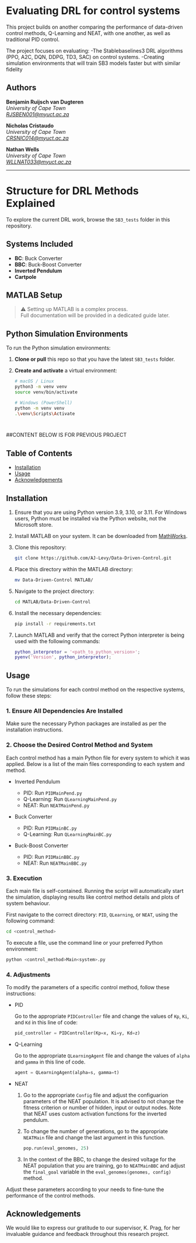 # Evaluating DRL for control systems

This project builds on another comparing the performance of data-driven control methods, Q-Learning and NEAT, with one another, as well as traditional PID control.

The project focuses on evaluating:
-The Stablebaselines3 DRL algorithms (PPO, A2C, DQN, DDPG, TD3, SAC) on control systems.
-Creating simulation environments that will train SB3 models faster but with similar fidelity

## Authors
**Benjamin Ruijsch van Dugteren**<br>
*University of Cape Town* <br>
*RJSBEN001@myuct.ac.za*
<br>

**Nicholas Cristaudo**<br>
*University of Cape Town* <br>
*CRSNIC014@myuct.ac.za*

**Nathan Wells**<br>
*University of Cape Town* <br>
*WLLNAT033@myuct.ac.za*
___

# Structure for DRL Methods Explained

To explore the current DRL work, browse the `SB3_tests` folder in this repository.

## Systems Included

- **BC**: Buck Converter  
- **BBC**: Buck-Boost Converter  
- **Inverted Pendulum**  
- **Cartpole**

## MATLAB Setup

> ⚠️ Setting up MATLAB is a complex process.  
> Full documentation will be provided in a dedicated guide later.

## Python Simulation Environments

To run the Python simulation environments:

1. **Clone or pull** this repo so that you have the latest `SB3_tests` folder.  
2. **Create and activate** a virtual environment:

   ```bash
   # macOS / Linux
   python3 -m venv venv
   source venv/bin/activate

   # Windows (PowerShell)
   python -m venv venv
   .\venv\Scripts\Activate




##CONTENT BELOW IS FOR PREVIOUS PROJECT
## Table of Contents
- [Installation](#installation)
- [Usage](#usage)
- [Acknowledgements](#acknowledgements)

## Installation

1. Ensure that you are using Python version 3.9, 3.10, or 3.11. For Windows users, Python must be installed via the Python website, not the Microsoft store.

2. Install MATLAB on your system. It can be downloaded from [MathWorks](https://www.mathworks.com/products/matlab.html).

3. Clone this repository:
    ```bash
   git clone https://github.com/AJ-Levy/Data-Driven-Control.git
    ```

4. Place this directory within the MATLAB directory:
   ```bash
   mv Data-Driven-Control MATLAB/
   ```
   
5. Navigate to the project directory:
    ```bash
    cd MATLAB/Data-Driven-Control
    ```
    
6. Install the necessary dependencies:
    ```bash
    pip install -r requirements.txt
    ```

7. Launch MATLAB and verify that the correct Python interpreter is being used with the following commands:
    ```MATLAB
    python_interpretor = '<path_to_python_version>';
    pyenv('Version', python_interpretor);
    ```
    
## Usage

To run the simulations for each control method on the respective systems, follow these steps:

### 1. Ensure All Dependencies Are Installed
Make sure the necessary Python packages are installed as per the installation instructions.

### 2. Choose the Desired Control Method and System
Each control method has a main Python file for every system to which it was applied. Below is a list of the main files corresponding to each system and method. 

 - Inverted Pendulum

    - PID: Run `PIDMainPend.py`
    - Q-Learning: Run `QLearningMainPend.py`
    - NEAT: Run `NEATMainPend.py` 

- Buck Converter

    - PID: Run `PIDMainBC.py`
    - Q-Learning: Run `QLearningMainBC.py`

- Buck-Boost Converter

    - PID: Run `PIDMainBBC.py`
    - NEAT: Run `NEATMainBBC.py`

### 3. Execution
Each main file is self-contained. Running the script will automatically start the simulation, displaying results like control method details and plots of system behaviour. 

First navigate to the correct directory: `PID`, `QLearning`, or `NEAT`, using the following command:
```bash
cd <control_method>
```

To execute a file, use the command line or your preferred Python environment:
```bash
python <control_method>Main<system>.py
```

### 4. Adjustments

To modify the parameters of a specific control method, follow these instructions:

- PID

    Go to the appropriate `PIDController` file and change the values of `Kp`, `Ki`, and `Kd` in this line of code:
    ```python
    pid_controller = PIDController(Kp=x, Ki=y, Kd=z)
    ```

- Q-Learning

    Go to the appropriate `QLearningAgent` file and change the values of `alpha` and `gamma` in this line of code.
    ```python
    agent = QLearningAgent(alpha=s, gamma=t) 
    ```

- NEAT
  
    1. Go to the appropriate `Config` file and adjust the configuarion parameters of the NEAT population. It is advised to not          change the fitness criterion or number of hidden, input or output nodes. Note that NEAT uses custom activation functions         for the inverted pendulum.

    2. To change the number of generations, go to the appropriate `NEATMain` file and change the last argument in this function.
       ```python
       pop.run(eval_genomes, 25)
       ```

    3. In the context of the BBC, to change the desired voltage for the NEAT population that you are training, go to 
       `NEATMainBBC` and adjust the `final_goal` variable in the `eval_genomes(genomes, config)` method. 

Adjust these parameters according to your needs to fine-tune the performance of the control methods.

## Acknowledgements

We would like to express our gratitude to our supervisor, K. Prag, for her invaluable guidance and feedback throughout this research project.

  

